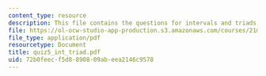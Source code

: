 ```yaml
---
content_type: resource
description: This file contains the questions for intervals and triads.
file: https://ol-ocw-studio-app-production.s3.amazonaws.com/courses/21m-301-harmony-and-counterpoint-i-spring-2005/72b0feecf5d8890809abeea2146c9578_quiz5_int_triad.pdf
file_type: application/pdf
resourcetype: Document
title: quiz5_int_triad.pdf
uid: 72b0feec-f5d8-8908-09ab-eea2146c9578
---
```

